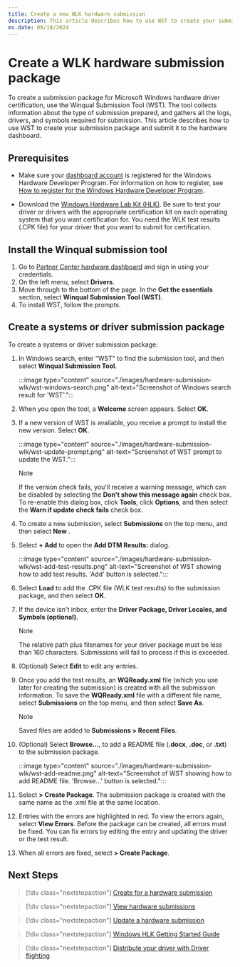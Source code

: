 ```yaml
---
title: Create a new WLK hardware submission
description: This article describes how to use WST to create your submission package and submit it to the hardware dashboard.
ms.date: 09/18/2024
---
```


# Create a WLK hardware submission package

To create a submission package for Microsoft Windows hardware driver certification, use the Winqual Submission Tool (WST). The tool collects information about the type of submission prepared, and gathers all the logs, drivers, and symbols required for submission. This article describes how to use WST to create your submission package and submit it to the hardware dashboard.

## Prerequisites

- Make sure your [dashboard account](https://partner.microsoft.com/dashboard) is registered for the Windows Hardware Developer Program. For information on how to register, see [How to register for the Windows Hardware Developer Program](hardware-program-register.md).

- Download the [Windows Hardware Lab Kit (HLK)](/windows-hardware/test/hlk/). Be sure to test your driver or drivers with the appropriate certification kit on each operating system that you want certification for. You need the WLK test results (.CPK file) for your driver that you want to submit for certification.

## Install the Winqual submission tool

1. Go to [Partner Center hardware dashboard](https://partner.microsoft.com/dashboard/hardware/Search) and sign in using your credentials.
1. On the left menu, select **Drivers**.
1. Move through to the bottom of the page. In the **Get the essentials** section, select **Winqual Submission Tool (WST)**.
1. To install WST, follow the prompts.

## Create a systems or driver submission package

To create a systems or driver submission package:

1. In Windows search, enter "WST" to find the submission tool, and then select **Winqual Submission Tool**.

   :::image type="content" source="./images/hardware-submission-wlk/wst-windows-search.png" alt-text="Screenshot of Windows search result for 'WST'.":::

1. When you open the tool, a **Welcome** screen appears. Select **OK**.
1. If a new version of WST is available, you receive a prompt to install the new version. Select **OK**.

   :::image type="content" source="./images/hardware-submission-wlk/wst-update-prompt.png" alt-text="Screenshot of WST prompt to update the WST.":::

   >[!NOTE]
   >If the version check fails, you'll receive a warning message, which can be disabled by selecting the **Don't show this message again** check box. To re-enable this dialog box, click **Tools**, click **Options**, and then select the **Warn if update check fails** check box.

1. To create a new submission, select **Submissions** on the top menu, and then select **New** .
1. Select **+ Add** to open the **Add DTM Results:** dialog.

   :::image type="content" source="./images/hardware-submission-wlk/wst-add-test-results.png" alt-text="Screenshot of WST showing how to add test results. 'Add' button is selected.":::

1. Select **Load** to add the .CPK file (WLK test results) to the submission package, and then select **OK**.
1. If the device isn't inbox, enter the **Driver Package, Driver Locales, and Symbols (optional)**.

   > [!NOTE]
   > The relative path plus filenames for your driver package must be less than 160 characters. Submissions will fail to process if this is exceeded.

1. (Optional) Select **Edit** to edit any entries.
1. Once you add the test results, an **WQReady.xml** file (which you use later for creating the submission) is created with all the submission information. To save the **WQReady.xml** file with a different file name, select **Submissions** on the top menu, and then select **Save As**.

   > [!NOTE]
   > Saved files are added to **Submissions > Recent Files**.

1. (Optional) Select **Browse...**, to add a README file (**.docx**, **.doc**, or **.txt**) to the submission package.

   :::image type="content" source="./images/hardware-submission-wlk/wst-add-readme.png" alt-text="Screenshot of WST showing how to add README file. 'Browse...' button is selected.":::

1. Select **> Create Package**. The submission package is created with the same name as the .xml file at the same location.
1. Entries with the errors are highlighted in red. To view the errors again, select **View Errors**. Before the package can be created, all errors must be fixed. You can fix errors by editing the entry and updating the driver or the test result.
1. When all errors are fixed, select **> Create Package**.

## Next Steps

> [!div class="nextstepaction"]
> [Create for a hardware submission](hardware-submission-create.md)

> [!div class="nextstepaction"]
> [View hardware submissions](hardware-submissions-view.md)

> [!div class="nextstepaction"]
> [Update a hardware submission](hardware-submission-update.md)

> [!div class="nextstepaction"]
> [Windows HLK Getting Started Guide](/windows-hardware/test/hlk/getstarted/windows-hlk-getting-started)

> [!div class="nextstepaction"]
> [Distribute your driver with Driver flighting](driver-flighting.md)
